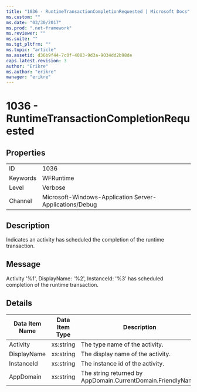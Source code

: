 ```yaml
---
title: "1036 - RuntimeTransactionCompletionRequested | Microsoft Docs"
ms.custom: ""
ms.date: "03/30/2017"
ms.prod: ".net-framework"
ms.reviewer: ""
ms.suite: ""
ms.tgt_pltfrm: ""
ms.topic: "article"
ms.assetid: d36b9f44-7c0f-4083-9d3a-9034dd2b98de
caps.latest.revision: 3
author: "Erikre"
ms.author: "erikre"
manager: "erikre"
---
```

# 1036 - RuntimeTransactionCompletionRequested
## Properties  
  
|||  
|-|-|  
|ID|1036|  
|Keywords|WFRuntime|  
|Level|Verbose|  
|Channel|Microsoft-Windows-Application Server-Applications/Debug|  
  
## Description  
 Indicates an activity has scheduled the completion of the runtime transaction.  
  
## Message  
 Activity '%1', DisplayName: '%2', InstanceId: '%3' has scheduled completion of the runtime transaction.  
  
## Details  
  
|Data Item Name|Data Item Type|Description|  
|--------------------|--------------------|-----------------|  
|Activity|xs:string|The type name of the activity.|  
|DisplayName|xs:string|The display name of the activity.|  
|InstanceId|xs:string|The instance id of the activity.|  
|AppDomain|xs:string|The string returned by AppDomain.CurrentDomain.FriendlyName.|